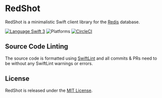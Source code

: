 # RedShot

RedShot is a minimalistic Swift client library for the [Redis](http://redis.io/) database.

[![Language Swift 3](https://img.shields.io/badge/Language-Swift%203-orange.svg)](https://swift.org) ![Platforms](https://img.shields.io/badge/Platforms-Docker%20%7C%20Linux%20%7C%20macOS-blue.svg) [![CircleCI](https://circleci.com/gh/bermudadigitalstudio/Redshot/tree/master.svg?style=shield)](https://circleci.com/gh/bermudadigitalstudio/Redshot/tree/master)


## Source Code Linting

The source code is formatted using [SwiftLint](https://github.com/realm/SwiftLint) and all commits & PRs need to be without any SwiftLint warnings or errors.


## License

RedShot is released under the [MIT License](https://github.com/bermudadigitalstudio/redshot/blob/master/LICENSE).
